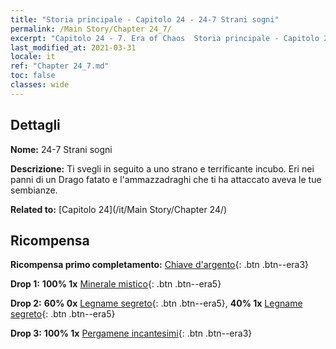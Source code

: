 ```yaml
---
title: "Storia principale - Capitolo 24 - 24-7 Strani sogni"
permalink: /Main Story/Chapter 24_7/
excerpt: "Capitolo 24 - 7. Era of Chaos  Storia principale - Capitolo 24_7. 24-7 Strani sogni"
last_modified_at: 2021-03-31
locale: it
ref: "Chapter 24_7.md"
toc: false
classes: wide
---
```


## Dettagli

 **Nome:** 24-7 Strani sogni

 **Descrizione:** Ti svegli in seguito a uno strano e terrificante incubo. Eri nei panni di un Drago fatato e l'ammazzadraghi che ti ha attaccato aveva le tue sembianze.

 **Related to:** [Capitolo 24](/it/Main Story/Chapter 24/)

## Ricompensa

 **Ricompensa primo completamento:** [Chiave d'argento](/it/Items/con_693/){: .btn .btn--era3}

 **Drop 1:** **100% 1x** [Minerale mistico](/it/Items/mat_82/){: .btn .btn--era5}

 **Drop 2:** **60% 0x** [Legname segreto](/it/Items/mat_76/){: .btn .btn--era5}, **40% 1x** [Legname segreto](/it/Items/mat_76/){: .btn .btn--era5}

 **Drop 3:** **100% 1x** [Pergamene incantesimi](/it/Items/con_694/){: .btn .btn--era3}

